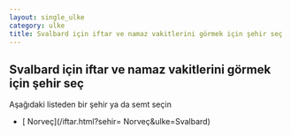 ```yaml
---
layout: single_ulke
category: ulke
title: Svalbard için iftar ve namaz vakitlerini görmek için şehir seç
---
```



## Svalbard için iftar ve namaz vakitlerini görmek için şehir seç

Aşağıdaki listeden bir şehir ya da semt seçin


* [ Norveç](/iftar.html?sehir= Norveç&ulke=Svalbard)
